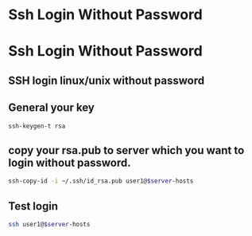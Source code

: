 # Ssh Login Without Password



# Ssh Login Without Password

## SSH login linux/unix without password

## General your key

```
ssh-keygen-t rsa
```

## copy your rsa.pub to server which you want to login without password.

``` bash
ssh-copy-id -i ~/.ssh/id_rsa.pub user1@$server-hosts
```

## Test login

```bash
ssh user1@$server-hosts
```


